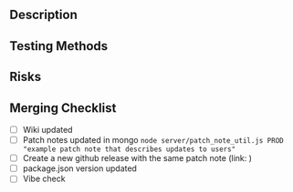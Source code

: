## Description

## Testing Methods

## Risks

## Merging Checklist
- [ ] Wiki updated
- [ ] Patch notes updated in mongo `node server/patch_note_util.js PROD "example patch note that describes updates to users"`
- [ ] Create a new github release with the same patch note (link: )
- [ ] package.json version updated
- [ ] Vibe check
